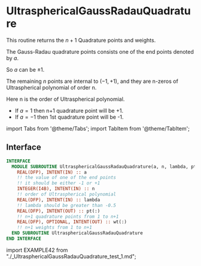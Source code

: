 # UltrasphericalGaussRadauQuadrature

This routine returns the $n+1$ Quadrature points and weights.

The Gauss-Radau quadrature points consists one of the end points denoted by $a$.

So $a$ can be $\pm 1$.

The remaining $n$ points are internal to $(-1, +1)$, and they are n-zeros of Ultraspherical  polynomial of order n.

Here n is the order of Ultraspherical polynomial.

- If $a=1$ then n+1 quadrature point will be +1.
- If $a=-1$ then 1st quadrature point will be -1.

import Tabs from '@theme/Tabs';
import TabItem from '@theme/TabItem';

## Interface

<Tabs>
<TabItem value="interface" label="܀ Interface" default>

```fortran
INTERFACE
  MODULE SUBROUTINE UltrasphericalGaussRadauQuadrature(a, n, lambda, pt, wt)
    REAL(DFP), INTENT(IN) :: a
    !! the value of one of the end points
    !! it should be either -1 or +1
    INTEGER(I4B), INTENT(IN) :: n
    !! order of Ultraspherical polynomial
    REAL(DFP), INTENT(IN) :: lambda
    !! lambda should be greater than -0.5
    REAL(DFP), INTENT(OUT) :: pt(:)
    !! n+1 quadrature points from 1 to n+1
    REAL(DFP), OPTIONAL, INTENT(OUT) :: wt(:)
    !! n+1 weights from 1 to n+1
  END SUBROUTINE UltrasphericalGaussRadauQuadrature
END INTERFACE
```

</TabItem>

<TabItem value="example" label="️܀ See example">

import EXAMPLE42 from "./_UltrasphericalGaussRadauQuadrature_test_1.md";

<EXAMPLE42 />

</TabItem>

<TabItem value="close" label="↢ ">

</TabItem>
</Tabs>
